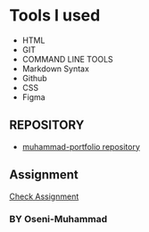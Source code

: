 # Tools I used

- HTML
- GIT
- COMMAND LINE TOOLS
- Markdown Syntax
- Github
- CSS
- Figma

## REPOSITORY

- [muhammad-portfolio repository](https://github.com/Oseni-Muhammad/muhammad-portfolio)

## Assignment

[Check Assignment](https://oseni-muhammad.github.io/muhammad-portfolio/)

### BY Oseni-Muhammad
